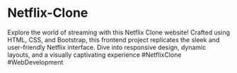 # Netflix-Clone
Explore the world of streaming with this Netflix Clone website! Crafted using HTML, CSS, and Bootstrap, this frontend project replicates the sleek and user-friendly Netflix interface. Dive into responsive design, dynamic layouts, and a visually captivating experience #NetflixClone #WebDevelopment
